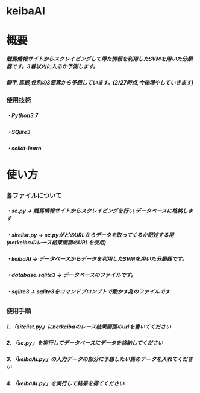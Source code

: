 # keibaAI
<h1>概要
 <h5>競馬情報サイトからスクレイピングして得た情報を利用したSVMを用いた分類器です。3着以内に入るか予測します。
 <h5>騎手,馬齢,性別の3要素から予想しています。(2/27時点,今後増やしていきます)
 <h3>使用技術
   <h5>・Python3.7
   <h5>・SQlite3
   <h5>・scikit-learn
   <h3>
<h1>使い方
     <h5>
<h3>各ファイルについて
  <h5>・sc.py  → 競馬情報サイトからスクレイピングを行い,データベースに格納します
  <h5>・sitelist.py  → sc.pyがどのURLからデータを取ってくるか記述する用(netkeibaのレース結果画面のURLを使用)
  <h5>・keibaAI  → データベースからデータを利用したSVMを用いた分類器です。
  <h5>・database.sqlite3  → データベースのファイルです。
  <h5>・sqlite3  → sqlite3をコマンドプロンプトで動かす為のファイルです
     <h2>  
   
<h3>使用手順
  <h5>1. 「sitelist.py」にnetkeibaのレース結果画面のurlを書いてください
  <h5>2. 「sc.py」を実行してデータベースにデータを格納してください
  <h5>3. 「keibaAi.py」の入力データの部分に予想したい馬のデータを入れてください
  <h5>4. 「keibaAi.py」を実行して結果を得てください 
   

    
  
